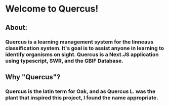 # Welcome to Quercus!
## About:
### Quercus is a learning management system for the linneaus classification system. It's goal is to assist anyone in learning to identify organisms on sight. Quercus is a Next.JS application using typescript, SWR, and the GBIF Database. 

## Why "Quercus"?
### Quercus is the latin term for Oak, and as Quercus L. was the plant that inspired this project, I found the name appropriate.
